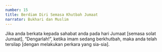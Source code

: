 ```yaml
---
number: 15
title: Berdiam Diri Semasa Khutbah Jumaat
narrator: Bukhari dan Muslim
---
```


Jika anda berkata kepada sahabat anda pada hari Jumaat [semasa solat Jumaat], “Dengarlah!”, ketika imam sedang berkhutbah, maka anda telah tersilap [dengan melakukan perkara yang sia-sia].
